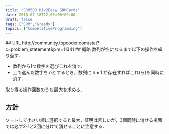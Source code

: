 ```yaml
---
title: "SRM500 Div2Easy SRMCards"
date: 2018-07-18T12:00:00+09:00
draft: false
tags: ["SRM","Greedy"]
topics: ["CompetitiveProgramming"]
---
```

<p><!--more--></p>
## URL
http://community.topcoder.com/stat?c=problem_statement&pm=11341
## 概略
数列が空になるまで以下の操作を繰り返す．

- 数列から1つ数字を選びこれを消す．
- 上で選んだ数字を $n$とするとき，数列に $n\pm 1$ が存在すればこれ(ら)も同時に消す．

取り得る操作回数のうち最大を求める．

## 方針
ソートして小さい順に選択すると最大．証明は苦しいが，3個同時に消せる場面では必ず2-1と2回に分けて消せることに注意する．

<pre><code class="language-cpp" src="https://raw.githubusercontent.com/ChiyosBigDragon/SRM/master/500-519/500Div2E_SRMCards.cpp"></code></pre>

